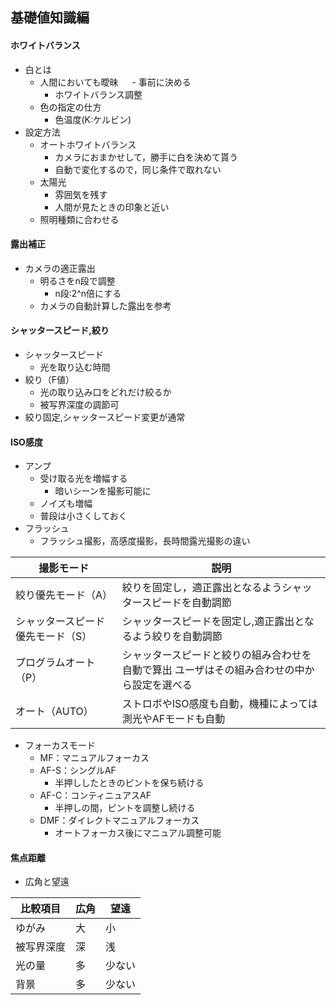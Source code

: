 ## 基礎値知識編
#### ホワイトバランス
- 白とは
    - 人間においても曖昧
　  - 事前に決める
        - ホワイトバランス調整
    - 色の指定の仕方
        - 色温度(K:ケルビン)
- 設定方法
    - オートホワイトバランス
        - カメラにおまかせして，勝手に白を決めて貰う
        - 自動で変化するので，同じ条件で取れない
    - 太陽光
        - 雰囲気を残す
        - 人間が見たときの印象と近い
    - 照明種類に合わせる
#### 露出補正
- カメラの適正露出
    - 明るさをn段で調整
        - n段:2^n倍にする
    - カメラの自動計算した露出を参考
#### シャッタースピード,絞り
- シャッタースピード
    - 光を取り込む時間
- 絞り（F値）
    - 光の取り込み口をどれだけ絞るか
    - 被写界深度の調節可
- 絞り固定,シャッタースピード変更が通常
#### ISO感度
- アンプ
    - 受け取る光を増幅する
        - 暗いシーンを撮影可能に
    - ノイズも増幅
    - 普段は小さくしておく
- フラッシュ
    - フラッシュ撮影，高感度撮影，長時間露光撮影の違い

|撮影モード|説明|
|-|-|
|絞り優先モード（A）|絞りを固定し，適正露出となるようシャッタースピードを自動調節|
|シャッタースピード優先モード（S）|シャッタースピードを固定し,適正露出となるよう絞りを自動調節|
|プログラムオート（P）|シャッタースピードと絞りの組み合わせを自動で算出  ユーザはその組み合わせの中から設定を選べる|
|オート（AUTO）| ストロボやISO感度も自動，機種によっては測光やAFモードも自動|

- フォーカスモード
    - MF：マニュアルフォーカス
    - AF-S：シングルAF
        - 半押ししたときのピントを保ち続ける
    - AF-C：コンティニュアスAF
        - 半押しの間，ピントを調整し続ける
    - DMF：ダイレクトマニュアルフォーカス
        - オートフォーカス後にマニュアル調整可能
#### 焦点距離
- 広角と望遠

|比較項目|広角|望遠|
|-|-|-|
|ゆがみ|大|小|
|被写界深度|深|浅|
|光の量|多|少ない|
|背景|多|少ない|

